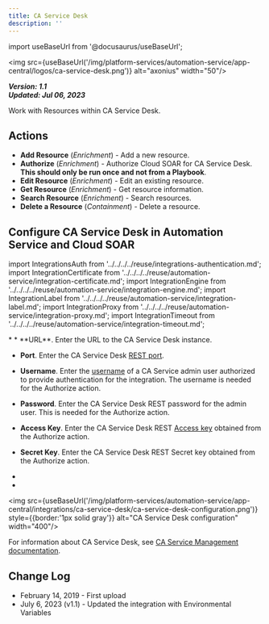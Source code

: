 ```yaml
---
title: CA Service Desk
description: ''
---
```

import useBaseUrl from '@docusaurus/useBaseUrl';

<img src={useBaseUrl('/img/platform-services/automation-service/app-central/logos/ca-service-desk.png')} alt="axonius" width="50"/>

***Version: 1.1  
Updated: Jul 06, 2023***

Work with Resources within CA Service Desk.

## Actions

* **Add Resource** (*Enrichment*) - Add a new resource.
* **Authorize** (*Enrichment*) - Authorize Cloud SOAR for CA Service Desk. **This should only be run once and not from a Playbook**.
* **Edit Resource** (*Enrichment*) - Edit an existing resource.
* **Get Resource** (*Enrichment*) - Get resource information.
* **Search Resource** (*Enrichment*) - Search resources.
* **Delete a Resource** (*Containment*) - Delete a resource.

## Configure CA Service Desk in Automation Service and Cloud SOAR

import IntegrationsAuth from '../../../../reuse/integrations-authentication.md';
import IntegrationCertificate from '../../../../reuse/automation-service/integration-certificate.md';
import IntegrationEngine from '../../../../reuse/automation-service/integration-engine.md';
import IntegrationLabel from '../../../../reuse/automation-service/integration-label.md';
import IntegrationProxy from '../../../../reuse/automation-service/integration-proxy.md';
import IntegrationTimeout from '../../../../reuse/automation-service/integration-timeout.md';

<IntegrationsAuth/>
* <IntegrationLabel/>
* **URL**. Enter the URL to the CA Service Desk instance.

* **Port**. Enter the CA Service Desk [REST port](https://techdocs.broadcom.com/us/en/ca-enterprise-software/business-management/ca-service-management/17-4/installing/installation-prerequisites/supported-ports-and-port-ranges.html).

* **Username**. Enter the [username](https://techdocs.broadcom.com/us/en/ca-enterprise-software/business-management/ca-service-management/17-4/reference/ca-service-desk-manager-reference-commands/technical-reference/rest-http-methods.html#concept.dita_571265def7bea5a79bc6e3bba4cd061d4d03b036_RESTBasicAuthentication) of a CA Service admin user authorized to provide authentication for the integration. The username is needed for the Authorize action.

* **Password**. Enter the CA Service Desk REST password for the admin user. This is needed for the Authorize action.

* **Access Key**. Enter the CA Service Desk REST [Access key](https://techdocs.broadcom.com/us/en/ca-enterprise-software/business-management/ca-service-management/17-4/reference/ca-service-desk-manager-reference-commands/technical-reference/rest-http-methods.html#concept.dita_571265def7bea5a79bc6e3bba4cd061d4d03b036_RESTSecretKeyAuthentication) obtained from the Authorize action.

* **Secret Key**. Enter the CA Service Desk REST Secret key obtained from the Authorize action.
* <IntegrationEngine/>
* <IntegrationProxy/>

<img src={useBaseUrl('/img/platform-services/automation-service/app-central/integrations/ca-service-desk/ca-service-desk-configuration.png')} style={{border:'1px solid gray'}} alt="CA Service Desk configuration" width="400"/>

For information about CA Service Desk, see [CA Service Management documentation](https://techdocs.broadcom.com/us/en/ca-enterprise-software/business-management/ca-service-management/17-4.html).

## Change Log

* February 14, 2019 - First upload
* July 6, 2023 (v1.1) - Updated the integration with Environmental Variables
